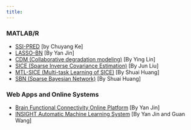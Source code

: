 ```yaml
---
title:
---
```

### **MATLAB/R**

- [SSI-PRED](https://drive.google.com/file/d/0Bx9UoSDt26JANjItR0pvSGZpN28/view?usp=sharing) [by Chuyang Ke]
- [LASSO-BN](https://drive.google.com/file/d/0Bx9UoSDt26JAcjdzblZTTUo3U3c/view?usp=sharing) [By Yan Jin]
- [CDM (Collaborative degradation modeling)](https://drive.google.com/file/d/0Bx9UoSDt26JAa0VlaEpxdW96V1E/view?usp=sharing) [By Ying Lin]
- [SICE (Sparse Inverse Covariance Estimation)](https://drive.google.com/file/d/0Bx9UoSDt26JAbmZfM1N2QlRIR2M/view) [By Jun Liu]
- [MTL-SICE (Multi-task Learning of SICE)](https://drive.google.com/file/d/0Bx9UoSDt26JAWUZNeFNHN1IteVk/view) [By Shuai Huang]
- [SBN (Sparse Bayesian Network)](https://drive.google.com/file/d/0Bx9UoSDt26JAYm5HcXBFTXNBZms/view) [By Shuai Huang]


### **Web Apps and Online Systems**

- [Brain Functional Connectivity Online Platform](http://brainconnectivity.cc/) [By Yan Jin]
- [INSIGHT Automatic Machine Learning System](http://52.88.5.75:9100/) [By Yan Jin and Guan Wang]
